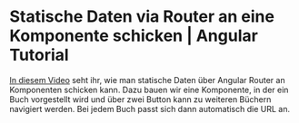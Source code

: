 # Statische Daten via Router an eine Komponente schicken | Angular Tutorial

<p><a href="https://youtu.be/O_C9ab6YEmM">In diesem Video</a> seht ihr, wie man statische Daten über Angular Router an Komponenten schicken kann. Dazu bauen wir eine Komponente, in der ein Buch vorgestellt wird und über zwei Button kann zu weiteren Büchern navigiert werden. Bei jedem Buch passt sich dann automatisch die URL an.<p>
